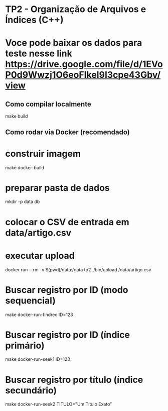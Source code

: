 # TP2 - Organização de Arquivos e Índices (C++)

# Voce pode baixar os dados para teste nesse link https://drive.google.com/file/d/1EVoP0d9Wwzj1O6eoFIkel9I3cpe43Gbv/view

## Como compilar localmente
make build

## Como rodar via Docker (recomendado)
# construir imagem
make docker-build

# preparar pasta de dados
mkdir -p data db

# colocar o CSV de entrada em data/artigo.csv

# executar upload
docker run --rm -v $(pwd)/data:/data tp2 ./bin/upload /data/artigo.csv

# Buscar registro por ID (modo sequencial)
make docker-run-findrec ID=123

# Buscar registro por ID (índice primário)
make docker-run-seek1 ID=123

# Buscar registro por título (índice secundário)
make docker-run-seek2 TITULO="Um Título Exato"


